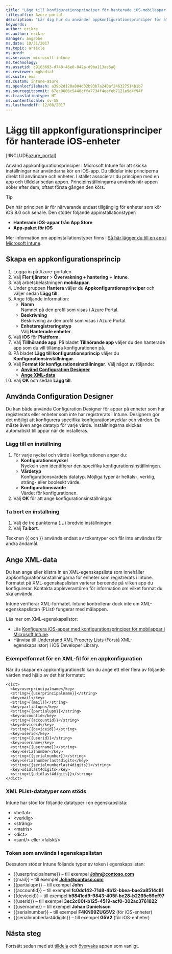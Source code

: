 ```yaml
---
title: "Lägg till konfigurationsprinciper för hanterade iOS-mobilappar | Microsoft Docs"
titlesuffix: Azure portal
description: "Lär dig hur du använder appkonfigurationsprinciper för att skicka konfigurationsdata till en iOS-app när den körs."
keywords: 
author: erikre
ms.author: erikre
manager: angrobe
ms.date: 10/31/2017
ms.topic: article
ms.prod: 
ms.service: microsoft-intune
ms.technology: 
ms.assetid: c9163693-d748-46e0-842a-d9ba113ae5a8
ms.reviewer: mghadial
ms.suite: ems
ms.custom: intune-azure
ms.openlocfilehash: a39b2d120a804d32b93b7a240af246327514b1b7
ms.sourcegitcommit: 67ec0606c5440cffa7734f4eefeb7121e9d4f94f
ms.translationtype: HT
ms.contentlocale: sv-SE
ms.lasthandoff: 12/08/2017
---
```

# <a name="add-app-configuration-policies-for-managed-ios-devices"></a>Lägg till appkonfigurationsprinciper för hanterade iOS-enheter

[!INCLUDE[azure_portal](./includes/azure_portal.md)]

Använd appkonfigurationsprinciper i Microsoft Intune för att skicka inställningar när användarna kör en iOS-app. Du tilldelar inte principerna direkt till användare och enheter. I stället associerar du principen med en app och tilldelar sedan appen. Principinställningarna används när appen söker efter dem, oftast första gången den körs.

> [!TIP]
> Den här principen är för närvarande endast tillgänglig för enheter som kör iOS 8.0 och senare. Den stöder följande appinstallationstyper:
>
> -   **Hanterade iOS-appar från App Store**
> -   **App-paket för iOS**
>
> Mer information om appinstallationstyper finns i [Så här lägger du till en app i Microsoft Intune](apps-add.md).

## <a name="create-an-app-configuration-policy"></a>Skapa en appkonfigurationsprincip

1. Logga in på Azure-portalen.
2. Välj **Fler tjänster** > **Övervakning + hantering** + **Intune**.
3. Välj arbetsbelastningen **mobilappar**.
4. Under gruppen **Hantera** väljer du **Appkonfigurationsprinciper** och väljer sedan **Lägg till**.
5. Ange följande information:
    - **Namn**<br>
      Namnet på den profil som visas i Azure Portal.
    - **Beskrivning**<br>
      Beskrivning av den profil som visas i Azure Portal.
    - **Enhetsregistreringstyp**<br>
      Välj **Hanterade enheter**.
6. Välj **iOS** för **Plattform**.
7.  Välj **Tillhörande app**. På bladet **Tillhörande app** väljer du den hanterade app som du vill tillämpa konfigurationen på.
8.  På bladet **Lägg till konfigurationsprincip** väljer du **Konfigurationsinställningar**.
9. Välj **Format för konfigurationsinställningar**. Välj något av följande:
    - **[Använd Configuration Designer](#Use-the-configuration-designer)**
    - **[Ange XML-data](#enter-xml-data)**
10. Välj **OK** och sedan **Lägg till**.

## <a name="use-configuration-designer"></a>Använda Configuration Designer

Du kan både använda Configuration Designer för appar på enheter som har registrerats eller enheter som inte har registrerats i Intune. Designern gör det möjligt att konfigurera specifika konfigurationsnycklar och värden. Du måste även ange datatyp för varje värde. Inställningarna skickas automatiskt till appar när de installeras.

### <a name="add-a-setting"></a>Lägg till en inställning

1. För varje nyckel och värde i konfigurationen anger du:
   - **Konfigurationsnyckel**<br>
     Nyckeln som identifierar den specifika konfigurationsinställningen.
   - **Värdetyp**<br>
     Konfigurationsvärdets datatyp. Möjliga typer är heltals-, verklig, sträng- eller booleskt värde.
   - **Konfigurationsvärde**<br>
     Värdet för konfigurationen.
2. Välj **OK** för att ange konfigurationsinställningar.

### <a name="delete-a-setting"></a>Ta bort en inställning

1. Välj de tre punkterna (**...**) bredvid inställningen.
2. Välj **Ta bort**.

Tecknen \{\{ och \}\} används endast av tokentyper och får inte användas för andra ändamål.

## <a name="enter-xml-data"></a>Ange XML-data

Du kan ange eller klistra in en XML-egenskapslista som innehåller appkonfigurationsinställningarna för enheter som registrerats i Intune. Formatet på XML-egenskapslistan varierar beroende på vilken app du konfigurerar. Kontakta appleverantören för information om vilket format du ska använda.

Intune verifierar XML-formatet. Intune kontrollerar dock inte om XML-egenskapslistan (PList) fungerar med målappen.

Läs mer om XML-egenskapslistor:

  -  Läs [Konfigurera iOS-appar med konfigurationsprinciper för mobilappar i Microsoft Intune](/intune-classic/deploy-use/configure-ios-apps-with-mobile-app-configuration-policies-in-microsoft-intune).
  -  Hänvisa till [Understand XML Property Lists](https://developer.apple.com/library/ios/documentation/Cocoa/Conceptual/PropertyLists/UnderstandXMLPlist/UnderstandXMLPlist.html) (Förstå XML-egenskapslistor) i iOS Developer Library.

### <a name="example-format-for-an-app-configuration-xml-file"></a>Exempelformat för en XML-fil för en appkonfiguration

När du skapar en appkonfigurationsfil kan du ange ett eller flera av följande värden med hjälp av det här formatet:

```
<dict>
  <key>userprincipalname</key>
  <string>{{userprincipalname}}</string>
  <key>mail</key>
  <string>{{mail}}</string>
  <key>partialupn</key>
  <string>{{partialupn}}</string>
  <key>accountid</key>
  <string>{{accountid}}</string>
  <key>deviceid</key>
  <string>{{deviceid}}</string>
  <key>userid</key>
  <string>{{userid}}</string>
  <key>username</key>
  <string>{{username}}</string>
  <key>serialnumber</key>
  <string>{{serialnumber}}</string>
  <key>serialnumberlast4digits</key>
  <string>{{serialnumberlast4digits}}</string>
  <key>udidlast4digits</key>
  <string>{{udidlast4digits}}</string>
</dict>
```
### <a name="supported-xml-plist-data-types"></a>XML PList-datatyper som stöds

Intune har stöd för följande datatyper i en egenskapslista:

- &lt;heltal&gt;
- &lt;verklig&gt;
- &lt;sträng&gt;
- &lt;matris&gt;
- &lt;dict&gt;
- &lt;sant/&gt; eller &lt;falskt/&gt;

### <a name="tokens-used-in-the-property-list"></a>Token som används i egenskapslistan

Dessutom stöder Intune följande typer av token i egenskapslistan:
- \{\{userprincipalname\}\} – till exempel **John@contoso.com**
- \{\{mail\}\} – till exempel **John@contoso.com**
- \{\{partialupn\}\} – till exempel **John**
- \{\{accountid\}\} – till exempel **fc0dc142-71d8-4b12-bbea-bae2a8514c81**
- \{\{deviceid\}\} – till exempel **b9841cd9-9843-405f-be28-b2265c59ef97**
- \{\{userid\}\} – till exempel **3ec2c00f-b125-4519-acf0-302ac3761822**
- \{\{username\}\} – till exempel **Johan Danielsson**
- \{\{serialnumber\}\} – till exempel **F4KN99ZUG5V2** (för iOS-enheter)
- \{\{serialnumberlast4digits\}\} – till exempel **G5V2** (för iOS-enheter)

## <a name="next-steps"></a>Nästa steg

Fortsätt sedan med att [tilldela](apps-deploy.md) och [övervaka](apps-monitor.md) appen som vanligt.